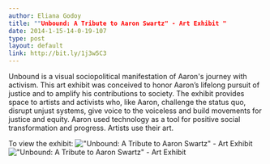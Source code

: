 ```yaml
---
author: Eliana Godoy 
title: ""Unbound: A Tribute to Aaron Swartz" - Art Exhibit "
date: 2014-1-15-14-0-19-107
type: post
layout: default
link: http://bit.ly/1j3w5C3
---
```

Unbound is a visual sociopolitical manifestation of Aaron's journey with activism. This art exhibit was conceived to honor Aaron’s lifelong pursuit of justice and to amplify his contributions to society. The exhibit provides space to artists and activists who, like Aaron, challenge the status quo, disrupt unjust systems, give voice to the voiceless and build movements for justice and equity. Aaron used technology as a tool for positive social transformation and progress. Artists use their art.

To view the exhibit: 
 !["Unbound: A Tribute to Aaron Swartz" - Art Exhibit ](http://bit.ly/1j3w5C3) !["Unbound: A Tribute to Aaron Swartz" - Art Exhibit ](https://raw.github.com/rememberaaronsw/rememberaaronsw/master/images/2014-1-15-14-0-19-107-AARON-LR.jpg)